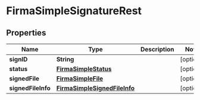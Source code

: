 

# FirmaSimpleSignatureRest


## Properties

| Name | Type | Description | Notes |
|------------ | ------------- | ------------- | -------------|
|**signID** | **String** |  |  [optional] |
|**status** | [**FirmaSimpleStatus**](FirmaSimpleStatus.md) |  |  [optional] |
|**signedFile** | [**FirmaSimpleFile**](FirmaSimpleFile.md) |  |  [optional] |
|**signedFileInfo** | [**FirmaSimpleSignedFileInfo**](FirmaSimpleSignedFileInfo.md) |  |  [optional] |



